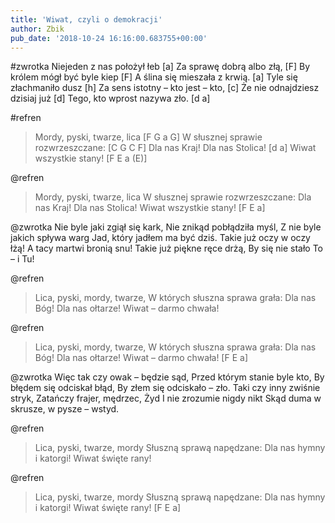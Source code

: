 ```yaml
---
title: 'Wiwat, czyli o demokracji'
author: Zbik
pub_date: '2018-10-24 16:16:00.683755+00:00'
---
```


#zwrotka
Niejeden z nas położył łeb [a]
Za sprawę dobrą albo złą, [F]
By królem mógł być byle kiep [F]
A ślina się mieszała z krwią. [a]
Tyle się złachmaniło dusz [h]
Za sens istotny – kto jest – kto, [c]
Że nie odnajdziesz dzisiaj już [d]
Tego, kto wprost nazywa zło. [d a]
 
#refren
>Mordy, pyski, twarze, lica [F G a G]
>W słusznej sprawie rozwrzeszczane: [C G C F]
>Dla nas Kraj! Dla nas Stolica! [d a]
>Wiwat wszystkie stany! [F E a (E)]
 
@refren
>Mordy, pyski, twarze, lica
>W słusznej sprawie rozwrzeszczane:
>Dla nas Kraj! Dla nas Stolica!
>Wiwat wszystkie stany! [F E a]
 
@zwrotka
Nie byle jaki zgiął się kark,
Nie znikąd pobłądziła myśl,
Z nie byle jakich spływa warg
Jad, który jadłem ma być dziś.
Takie już oczy w oczy łżą!
A tacy martwi bronią snu!
Takie już piękne ręce drżą,
By się nie stało To – i Tu!
 
@refren
>Lica, pyski, mordy, twarze,
>W których słuszna sprawa grała:
>Dla nas Bóg! Dla nas ołtarze!
>Wiwat – darmo chwała!
 
@refren
>Lica, pyski, mordy, twarze,
>W których słuszna sprawa grała:
>Dla nas Bóg! Dla nas ołtarze!
>Wiwat – darmo chwała! [F E a]
 
@zwrotka
Więc tak czy owak – będzie sąd,
Przed którym stanie byle kto,
By błędem się odciskał błąd,
By złem się odciskało – zło.
Taki czy inny zwiśnie stryk,
Zatańczy frajer, mędrzec, Żyd
I nie zrozumie nigdy nikt
Skąd duma w skrusze, w pysze – wstyd.
 
@refren
>Lica, pyski, twarze, mordy
>Słuszną sprawą napędzane:
>Dla nas hymny i katorgi!
>Wiwat święte rany!
 
@refren
>Lica, pyski, twarze, mordy
>Słuszną sprawą napędzane:
>Dla nas hymny i katorgi!
>Wiwat święte rany! [F E a]